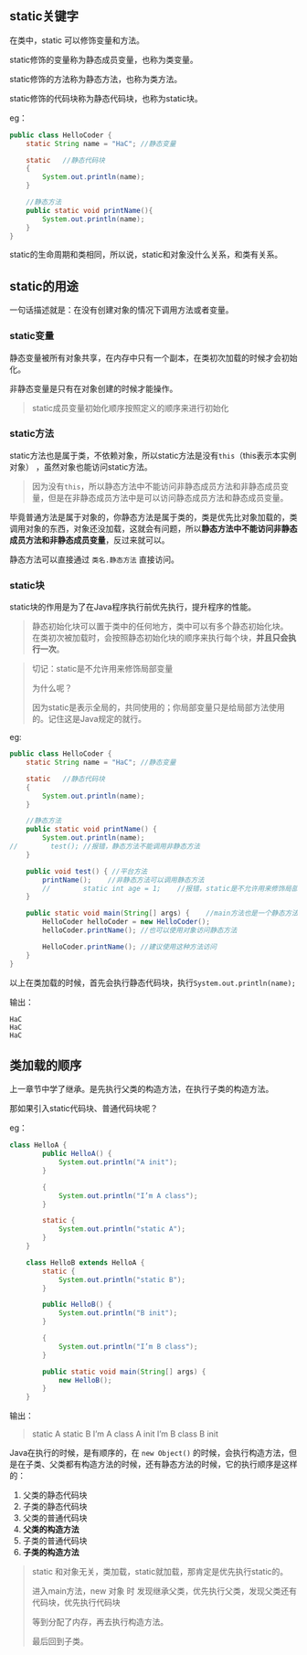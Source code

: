 ## static关键字

在类中，static 可以修饰变量和方法。

static修饰的变量称为静态成员变量，也称为类变量。

static修饰的方法称为静态方法，也称为类方法。

static修饰的代码块称为静态代码块，也称为static块。

eg：

```java
public class HelloCoder {
    static String name = "HaC"; //静态变量

    static   //静态代码块
    {
        System.out.println(name);
    }

    //静态方法
    public static void printName(){
        System.out.println(name);
    }
}
```

static的生命周期和类相同，所以说，static和对象没什么关系，和类有关系。



## static的用途

一句话描述就是：在没有创建对象的情况下调用方法或者变量。

### static变量

静态变量被所有对象共享，在内存中只有一个副本，在类初次加载的时候才会初始化。

非静态变量是只有在对象创建的时候才能操作。

> static成员变量初始化顺序按照定义的顺序来进行初始化

### static方法

static方法也是属于类，不依赖对象，所以static方法是没有`this`（this表示本实例对象） ，虽然对象也能访问static方法。

> 因为没有`this`，所以静态方法中不能访问非静态成员方法和非静态成员变量，但是在非静态成员方法中是可以访问静态成员方法和静态成员变量。

毕竟普通方法是属于对象的，你静态方法是属于类的，类是优先比对象加载的，类调用对象的东西，对象还没加载，这就会有问题，所以**静态方法中不能访问非静态成员方法和非静态成员变量**，反过来就可以。

静态方法可以直接通过 `类名.静态方法` 直接访问。



### static块

static块的作用是为了在Java程序执行前优先执行，提升程序的性能。

> 静态初始化块可以置于类中的任何地方，类中可以有多个静态初始化块。
> 在类初次被加载时，会按照静态初始化块的顺序来执行每个块，**并且只会执行一次**。



> 切记：static是不允许用来修饰局部变量
>
> 为什么呢？
>
> 因为static是表示全局的，共同使用的；你局部变量只是给局部方法使用的。记住这是Java规定的就行。



eg:

```java
public class HelloCoder {
    static String name = "HaC"; //静态变量

    static   //静态代码块
    {
        System.out.println(name);
    }

    //静态方法
    public static void printName() {
        System.out.println(name);
//        test(); //报错，静态方法不能调用非静态方法
    }

    public void test() { //平台方法
        printName();    //非静态方法可以调用静态方法
        //        static int age = 1;    //报错，static是不允许用来修饰局部变量
    }

    public static void main(String[] args) {    //main方法也是一个静态方法
        HelloCoder helloCoder = new HelloCoder();
        helloCoder.printName(); //也可以使用对象访问静态方法

        HelloCoder.printName(); //建议使用这种方法访问
    }
}
```

以上在类加载的时候，首先会执行静态代码块，执行`System.out.println(name);`

输出：

```
HaC
HaC
HaC
```





## 类加载的顺序

上一章节中学了继承。是先执行父类的构造方法，在执行子类的构造方法。

那如果引入static代码块、普通代码块呢？

eg：

```java
class HelloA {
        public HelloA() {
            System.out.println("A init");
        }

        {
            System.out.println("I’m A class");
        }

        static {
            System.out.println("static A");
        }
    }

    class HelloB extends HelloA {
        static {
            System.out.println("static B");
        }

        public HelloB() {
            System.out.println("B init");
        }

        {
            System.out.println("I’m B class");
        }

        public static void main(String[] args) {
            new HelloB();
        }
    }
```

输出：

>static A
>static B
>I’m A class
>A init
>I’m B class
>B init



Java在执行的时候，是有顺序的，在 `new Object()` 的时候，会执行构造方法，但是在子类、父类都有构造方法的时候，还有静态方法的时候，它的执行顺序是这样的：

1. 父类的静态代码块
2. 子类的静态代码块
3. 父类的普通代码块
4. **父类的构造方法**
5. 子类的普通代码块
6. **子类的构造方法**

> static 和对象无关，类加载，static就加载，那肯定是优先执行static的。
>
> 进入main方法，new 对象 时 发现继承父类，优先执行父类，发现父类还有代码块，优先执行代码块
>
> 等到分配了内存，再去执行构造方法。
>
> 最后回到子类。